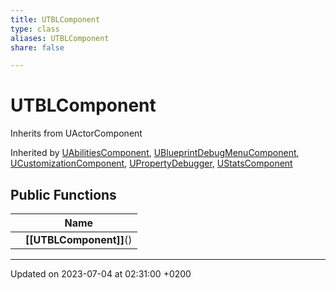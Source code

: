 ```yaml
---
title: UTBLComponent
type: class
aliases: UTBLComponent
share: false

---
```


# UTBLComponent





Inherits from UActorComponent

Inherited by [UAbilitiesComponent](/docs/SDK/Source/Classes/classUAbilitiesComponent.md), [UBlueprintDebugMenuComponent](/docs/SDK/Source/Classes/classUBlueprintDebugMenuComponent.md), [UCustomizationComponent](/docs/SDK/Source/Classes/classUCustomizationComponent.md), [UPropertyDebugger](/docs/SDK/Source/Classes/classUPropertyDebugger.md), [UStatsComponent](/docs/SDK/Source/Classes/classUStatsComponent.md)

## Public Functions

|                | Name           |
| -------------- | -------------- |
| | **[[UTBLComponent]]**() |

-------------------------------

Updated on 2023-07-04 at 02:31:00 +0200